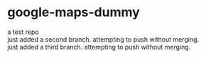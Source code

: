 # google-maps-dummy
a test repo  
just added a second branch. attempting to push without merging.  
just added a third branch. attempting to push without merging.  